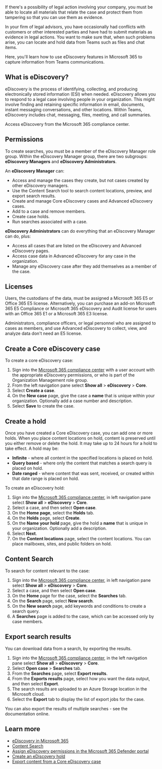If there's a possibility of legal action involving your company, you must be able to locate all materials that relate the case and protect them from tampering so that you can use them as evidence.

In your firm of legal advisors, you have occasionally had conflicts with customers or other interested parties and have had to submit materials as evidence in legal actions. You want to make sure that, when such problems arise, you can locate and hold data from Teams such as files and chat items.

Here, you'll learn how to use eDiscovery features in Microsoft 365 to capture information from Teams communications.

## What is eDiscovery?

eDiscovery is the process of identifying, collecting, and producing electronically stored information (ESI) when needed. eDiscovery allows you to respond to a legal case involving people in your organization. This might involve finding and retaining specific information in email, documents, instant messaging conversations, and other locations. Within Teams, eDiscovery includes chat, messaging, files, meeting, and call summaries.

Access eDiscovery from the Microsoft 365 compliance center.

## Permissions
To create searches, you must be a member of the eDiscovery Manager role group. Within the eDiscovery Manager group, there are two subgroups: **eDiscovery Managers** and **eDiscovery Administrators**.

An **eDiscovery Manager** can:

- Access and manage the cases they create, but not cases created by other eDiscovery managers.
- Use the Content Search tool to search content locations, preview, and export search results.
- Create and manage Core eDiscovery cases and Advanced eDiscovery cases.
- Add to a case and remove members.
- Create case holds.
- Run searches associated with a case.

**eDiscovery Administrators** can do everything that an eDiscovery Manager can do, plus:

- Access all cases that are listed on the eDiscovery and Advanced eDiscovery pages.
- Access case data in Advanced eDiscovery for any case in the organization.
- Manage any eDiscovery case after they add themselves as a member of the case.

## Licenses
Users, the custodians of the data, must be assigned a Microsoft 365 E5 or Office 365 E5 license. Alternatively, you can purchase an add-on Microsoft 365 E5 Compliance or Microsoft 365 eDiscovery and Audit license for users with an Office 365 E1 or a Microsoft 365 E3 license.

Administrators, compliance officers, or legal personnel who are assigned to cases as members, and use Advanced eDiscovery to collect, view, and analyze data don't need an E5 license.

## Create a Core eDiscovery case
To create a core eDiscovery case:

1. Sign into the [Microsoft 365 compliance center](https://compliance.microsoft.com) with a user account with the appropriate eDiscovery permissions, or who is part of the Organization Management role group.
1. From the left navigation pane select **Show all** > **eDiscovery** > **Core**.
1. Select **Create a case**.
1. On the **New case** page, give the case a **name** that is unique within your organization. Optionally add a case number and description.
1. Select **Save** to create the case.

## Create a hold
Once you have created a Core eDiscovery case, you can add one or more holds. When you place content locations on hold, content is preserved until you either remove or delete the hold. It may take up to 24 hours for a hold to take effect. A hold may be:

- **Infinite** - where all content in the specified locations is placed on hold.
- **Query based** - where only the content that matches a search query is placed on hold.
- **Date ranged** - where content that was sent, received, or created within that date range is placed on hold.

To create an eDiscovery hold:

1. Sign into the [Microsoft 365 compliance center](https://compliance.microsoft.com), in left navigation pane select **Show all** > **eDiscovery** > **Core**.
1. Select a case, and then select **Open case**.
1. On the **Home page**, select the **Holds** tab.
1. On the **Holds** page, select **Create**.
1. On the **Name your hold** page, give the hold a **name** that is unique in your organization. Optionally add a description.
1. Select **Next**.
1. On the **Content locations** page, select the content locations. You can place mailboxes, sites, and public folders on hold.

## Content Search
To search for content relevant to the case:

1. Sign into the [Microsoft 365 compliance center](https://compliance.microsoft.com), in left navigation pane select **Show all** > **eDiscovery** > **Core**.
1. Select a case, and then select **Open case**.
1. On the **Home** page for the case, select the **Searches** tab.
1. On the **Search** page, select **New search**.
1. On the **New search** page, add keywords and conditions to create a search query.
1. A **Searches** page is added to the case, which can be accessed only by case members.

## Export search results
You can download data from a search, by exporting the results.

1. Sign into the [Microsoft 365 compliance center](https://compliance.microsoft.com), in the left navigation pane select **Show all** > **eDiscovery** > **Core**.
1. Select **Open case** > **Searches** tab.
1. From the **Searches** page, select **Export results**.
1. From the **Exports results** page, select how you want the data output, and then select **Export**.
1. The search results are uploaded to an Azure Storage location in the Microsoft cloud.
1. Select the **Export** tab to display the list of export jobs for the case.

You can also export the results of multiple searches - see the documentation online.

## Learn more

- [eDiscovery in Microsoft 365](/microsoft-365/compliance/ediscovery)
- [Content Search](/microsoft-365/compliance/content-search)
- [Assign eDiscovery permissions in the Microsoft 365 Defender portal](/microsoft-365/compliance/assign-ediscovery-permissions)
- [Create an eDiscovery hold](/microsoft-365/compliance/create-ediscovery-holds)
- [Export content from a Core eDiscovery case](/microsoft-365/compliance/export-content-in-core-ediscovery)